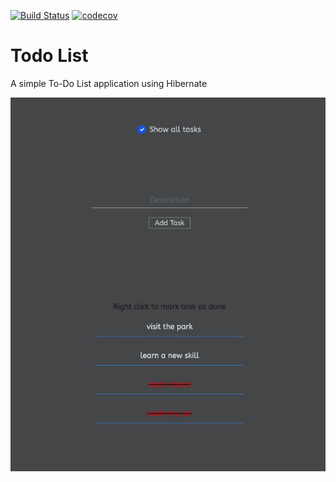 [![Build Status](https://app.travis-ci.com/SergejBusch/Todo_list.svg?branch=master)](https://app.travis-ci.com/SergejBusch/Todo_list)
[![codecov](https://codecov.io/gh/SergejBusch/Todo_list/branch/master/graph/badge.svg?token=4QC88JRYKM)](https://codecov.io/gh/SergejBusch/Todo_list)

# Todo List

A simple To-Do List application using Hibernate

![ScreenShot](images/121.jpeg)
